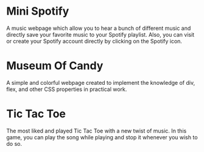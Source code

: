 # Mini Spotify
A music webpage which allow you to hear a bunch of different music and directly save your favorite music to your Spotify playlist. Also, you can visit or create your Spotify account directly by clicking on the Spotify icon.

# Museum Of Candy
A simple and colorful webpage created to implement the knowledge of div, flex, and other CSS properties in practical work.

# Tic Tac Toe
The most liked and played Tic Tac Toe with a new twist of music. In this game, you can play the song while playing and stop it whenever you wish to do so.



